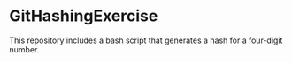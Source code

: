 # GitHashingExercise
This repository includes a bash script that generates a hash for a four-digit number.
